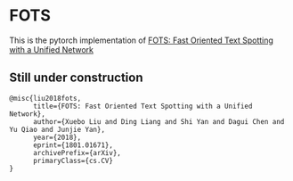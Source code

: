 # FOTS
This is the pytorch implementation of [FOTS: Fast Oriented Text Spotting with a Unified Network](https://arxiv.org/abs/1801.01671)

## Still under construction

```
@misc{liu2018fots,
      title={FOTS: Fast Oriented Text Spotting with a Unified Network}, 
      author={Xuebo Liu and Ding Liang and Shi Yan and Dagui Chen and Yu Qiao and Junjie Yan},
      year={2018},
      eprint={1801.01671},
      archivePrefix={arXiv},
      primaryClass={cs.CV}
}
```

